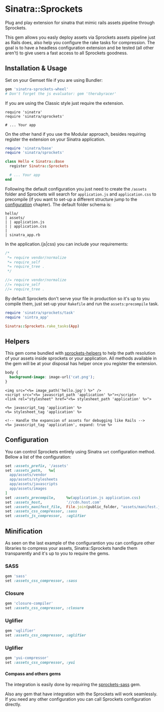 Sinatra::Sprockets
==================

Plug and play extension for sinatra that mimic rails assets pipeline through Sprockets.

This gem allows you easly deploy assets via Sprockets assets pipeline just as Rails does, also help you configure the rake tasks for compression. The goal is to have a headless configuration extension and be tested (all other aren't) to give users a fast access to all Sprockets goodness.

Installation & Usage
--------------------

Set on your Gemset file if you are using Bundler:

```ruby
gem 'sinatra-sprockets-wheel'
# Don't forget the js evaluator: gem 'therubyracer'
```

If you are using the Classic style just require the extension.

```
require 'sinatra'
require 'sinatra/sprockets'

# ... Your app
```

On the other hand if you use the Modular approach, besides requiring register the extension on your Sinatra application.

```ruby
require 'sinatra/base'
require 'sinatra/sprockets'

class Hello < Sinatra::Base
  register Sinatra::Sprockets

  # ... Your app
end
```

Following the default configuration you just need to create the `/assets` folder and Sprockets will search for `application.js` and `application.css` to precompile (if you want to set-up a different structure jump to the [configuration](#configuration) chapter). The default folder schema is:

```
hello/
| assets/
| | application.js
| | application.css
|
| sinatra_app.rb
```

In the application.(js|css) you can include your requirements:

```css
/*
 *= require vendor/normalize
 *= require_self
 *= require_tree .
 */
```

```js
//= require vendor/normalize
//= require_self
//= require_tree .
```

By default Sprockets don't serve your file in production so it's up to you compile them, just set-up your `Rakefile` and run the `assets:precompile` task.

```ruby
require 'sinatra/sprockets/task'
require 'sintra_app'

Sinatra::Sprockets.rake_tasks(App)
```

Helpers
-------

This gem come bundled with [sprockets-helpers](https://github.com/petebrowne/sprockets-helpers) to help the path resolution of your assets inside sprockets or your application. All methods available in the gem will be at your disposal has helper once you register the extension.

```css
body {
  background-image: image-url('cat.png');
}
```

```erb
<img src="<%= image_path('hello.jpg') %>" />
<script src="<%= javascript_path 'application' %>"></script>
<link rel="stylesheet" href="<%= stylesheet_path 'application' %>">

<%= javascript_tag 'application' %>
<%= stylesheet_tag 'application' %>

<!-- Handle the expansion of assets for debugging like Rails -->
<%= javascript_tag 'application', expand: true %>
```

Configuration
-------------

You can control Sprockets entirely using Sinatra `set` configuration method. Bellow a list of the configuration:

```ruby
set :assets_prefix, '/assets'
set :assets_path,   %w[
  app/assets/vendor
  app/assets/stylesheets
  app/assets/javascripts
  app/assets/images
]
set :assets_precompile,     %w(application.js application.css)
set :assets_host,           '//cdn.host.com'
set :assets_manifest_file,  File.join(public_folder, "assets/manifest.json")
set :assets_css_compressor, :sass
set :assets_js_compressor,  :uglifier
```

Minification
------------

As seen on the last example of the configurantion you can configure other libraries to compress your assets, Sinatra::Sprockets handle them transparently and it's up to you to require the gems.

### SASS

```ruby
gem 'sass'
set :assets_css_compressor, :sass
```

### Closure

```ruby
gem 'closure-compiler'
set :assets_css_compressor, :closure
```

### Uglifier

```ruby
gem 'uglifier'
set :assets_css_compressor, :uglifier
```

### Uglifier

```ruby
gem 'yui-compressor'
set :assets_css_compressor, :yui
```

#### Compass and others gems

The integration is easily done by requiring the [sprockets-sass](https://github.com/petebrowne/sprockets-sass) gem.

Also any gem that have integration with the Sprockets will work seamlessly. If you need any other configuration you can call Sprockets configuration directly.